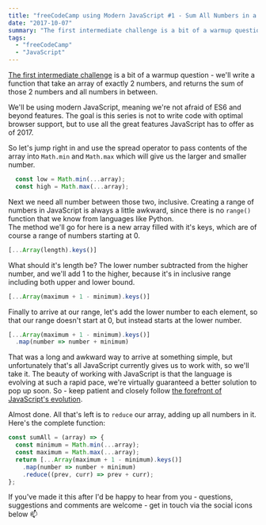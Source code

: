 ```yaml
---
title: "freeCodeCamp using Modern JavaScript #1 - Sum All Numbers in a Range"
date: "2017-10-07"
summary: "The first intermediate challenge is a bit of a warmup question - we'll write a function that take an array of exactly 2 numbers, and returns the sum of those 2 numbers and all numbers in between."
tags:
  - "freeCodeCamp"
  - "JavaScript"
---
```


[The first intermediate challenge](https://www.freecodecamp.org/challenges/sum-all-numbers-in-a-range) is a bit of a warmup question - we'll write a function that take an array of exactly 2 numbers, and returns the sum of those 2 numbers and all numbers in between.

We'll be using modern JavaScript, meaning we're not afraid of ES6 and beyond features. The goal is this series is not to write code with optimal browser support, but to use all the great features JavaScript has to offer as of 2017.

So let's jump right in and use the spread operator to pass contents of the array into `Math.min` and `Math.max` which will give us the larger and smaller number.

```javascript
  const low = Math.min(...array);
  const high = Math.max(...array);
```

Next we need all number between those two, inclusive. Creating a range of numbers in JavaScript is always a little awkward, since there is no `range()` function that we know from languages like Python.  
The method we'll go for here is a new array filled with it's keys, which are of course a range of numbers starting at 0.

```javascript
[...Array(length).keys()]
```

What should it's length be? The lower number subtracted from the higher number, and we'll add 1 to the higher, because it's in inclusive range including both upper and lower bound.

```javascript
[...Array(maximum + 1 - minimum).keys()]
```

Finally to arrive at our range, let's add the lower number to each element, so that our range doesn't start at 0, but instead starts at the lower number.

```javascript
[...Array(maximum + 1 - minimum).keys()]
  .map(number => number + minimum)
```

That was a long and awkward way to arrive at something simple, but unfortunately that's all JavaScript currently gives us to work with, so we'll take it. The beauty of working with JavaScript is that the language is evolving at such a rapid pace, we're virtually guaranteed a better solution to pop up soon. So - keep patient and closely follow [the forefront of JavaScript's evolution](https://github.com/tc39/proposals).

Almost done. All that's left is to `reduce` our array, adding up all numbers in it.  
Here's the complete function:

```javascript
const sumAll = (array) => {
  const minimum = Math.min(...array);
  const maximum = Math.max(...array);
  return [...Array(maximum + 1 - minimum).keys()]
    .map(number => number + minimum)
    .reduce((prev, curr) => prev + curr);
};
```

If you've made it this after I'd be happy to hear from you - questions, suggestions and comments are welcome - get in touch via the social icons below 📫
